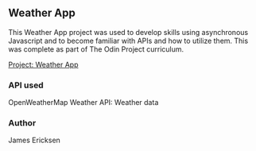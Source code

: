 ## Weather App

This Weather App project was used to develop skills using asynchronous Javascript and to become familiar with APIs and how to utilize them. This was complete as part of The Odin Project curriculum.

[Project: Weather App](https://www.theodinproject.com/courses/javascript/lessons/weather-app?ref=lnav)

### API used

OpenWeatherMap Weather API: Weather data

### Author

James Ericksen
